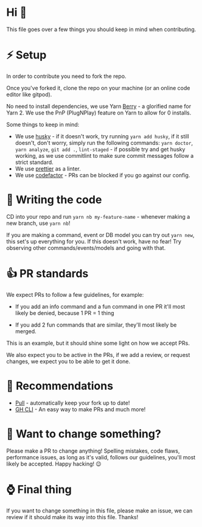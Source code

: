 # **Hi 👋**

This file goes over a few things you should keep in mind when contributing.

# **⚡ Setup**

In order to contribute you need to fork the repo.

Once you've forked it, clone the repo on your machine (or an online code editor like gitpod).

No need to install dependencies, we use Yarn [Berry](https://github.com/yarnpkg/berry) - a glorified name for Yarn 2. We use the PnP (PlugNPlay) feature on Yarn to allow for 0 installs.

Some things to keep in mind:

- We use [husky](https://github.com/typicode/husky) - if it doesn't work, try running `yarn add husky`, if it still doesn't, don't worry, simply run the following commands:
  `yarn doctor`, `yarn analyze`, `git add .`, `lint-staged` - if possible try and get husky working, as we use commitlint to make sure commit messages follow a strict standard.
- We use [prettier](https://prettier.io) as a linter.
- We use [codefactor](https://codefactor.io) - PRs can be blocked if you go against our config.

# 🤯 Writing the code

CD into your repo and run `yarn nb my-feature-name` - whenever making a new branch, use `yarn nb`!

If you are making a command, event or DB model you can try out `yarn new`, this set's up everything for you. If this doesn't work, have no fear! Try observing other commands/events/models and going with that.

# **👍 PR standards**

We expect PRs to follow a few guidelines, for example:

- If you add an info command and a fun command in one PR it'll most likely be denied, because 1 PR = 1 thing

- If you add 2 fun commands that are similar, they'll most likely be merged.

This is an example, but it should shine some light on how we accept PRs.

We also expect you to be active in the PRs, if we add a review, or request changes, we expect you to be able to get it done.

# **👏 Recommendations**

- [Pull](https://github.com/wei/pull) - automatically keep your fork up to date!
- [GH CLI](https://github.com/cli/cli) - An easy way to make PRs and much more!

# **🚀 Want to change something?**

Please make a PR to change anything! Spelling mistakes, code flaws, performance issues, as long as it's valid, follows our guidelines, you'll most likely be accepted. Happy hacking! 😉

# **⌚ Final thing**

If you want to change something in this file, please make an issue, we can review if it should make its way into this file. Thanks!
